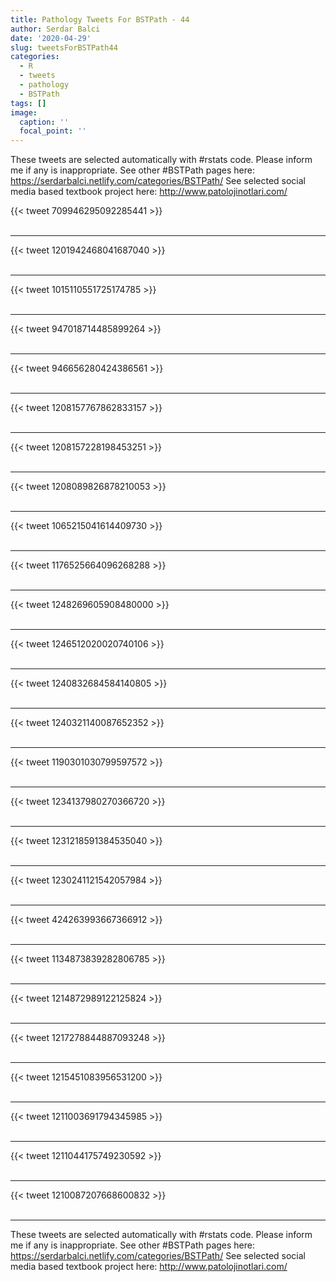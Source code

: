```yaml
---
title: Pathology Tweets For BSTPath - 44
author: Serdar Balci
date: '2020-04-29'
slug: tweetsForBSTPath44
categories:
  - R
  - tweets
  - pathology
  - BSTPath
tags: []
image:
  caption: ''
  focal_point: ''
---
```



These tweets are selected automatically with #rstats code. Please inform me if any is inappropriate.
See other #BSTPath pages here: https://serdarbalci.netlify.com/categories/BSTPath/ 
See selected social media based textbook project here: http://www.patolojinotlari.com/

{{< tweet 709946295092285441 >}}
<br>
<br>
<hr>
{{< tweet 1201942468041687040 >}}
<br>
<br>
<hr>
{{< tweet 1015110551725174785 >}}
<br>
<br>
<hr>
{{< tweet 947018714485899264 >}}
<br>
<br>
<hr>
{{< tweet 946656280424386561 >}}
<br>
<br>
<hr>
{{< tweet 1208157767862833157 >}}
<br>
<br>
<hr>
{{< tweet 1208157228198453251 >}}
<br>
<br>
<hr>
{{< tweet 1208089826878210053 >}}
<br>
<br>
<hr>
{{< tweet 1065215041614409730 >}}
<br>
<br>
<hr>
{{< tweet 1176525664096268288 >}}
<br>
<br>
<hr>
{{< tweet 1248269605908480000 >}}
<br>
<br>
<hr>
{{< tweet 1246512020020740106 >}}
<br>
<br>
<hr>
{{< tweet 1240832684584140805 >}}
<br>
<br>
<hr>
{{< tweet 1240321140087652352 >}}
<br>
<br>
<hr>
{{< tweet 1190301030799597572 >}}
<br>
<br>
<hr>
{{< tweet 1234137980270366720 >}}
<br>
<br>
<hr>
{{< tweet 1231218591384535040 >}}
<br>
<br>
<hr>
{{< tweet 1230241121542057984 >}}
<br>
<br>
<hr>
{{< tweet 424263993667366912 >}}
<br>
<br>
<hr>
{{< tweet 1134873839282806785 >}}
<br>
<br>
<hr>
{{< tweet 1214872989122125824 >}}
<br>
<br>
<hr>
{{< tweet 1217278844887093248 >}}
<br>
<br>
<hr>
{{< tweet 1215451083956531200 >}}
<br>
<br>
<hr>
{{< tweet 1211003691794345985 >}}
<br>
<br>
<hr>
{{< tweet 1211044175749230592 >}}
<br>
<br>
<hr>
{{< tweet 1210087207668600832 >}}
<br>
<br>
<hr>


These tweets are selected automatically with #rstats code. Please inform me if any is inappropriate.
See other #BSTPath pages here: https://serdarbalci.netlify.com/categories/BSTPath/ 
See selected social media based textbook project here: http://www.patolojinotlari.com/
